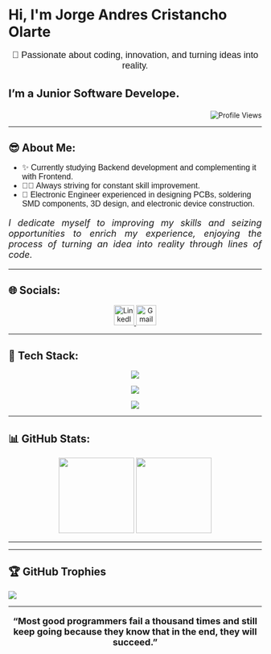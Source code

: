 <h1 align="left"><b>Hi, I'm Jorge Andres Cristancho Olarte</b></h1>

<p align="center" style="font-size: 18px; font-family: 'Arial', sans-serif;">🚀 Passionate about coding, innovation, and turning ideas into reality.</p>

<h3 style="font-size: 22px; font-weight: bold; font color="#6a0dad">I’m a Junior Software Develope.</h3>


<p align="right">
    <img src="https://komarev.com/ghpvc/?username=jcristancho2&label=Profile%20views&color=2d0447&style=flat" alt="Profile Views" />
</p>

<hr>

## 😎 About Me:

<ul style="font-size: 16px; font-family: 'Arial', sans-serif;">
    <li>✨ Currently studying Backend development and complementing it with Frontend.</li>
    <li>🧑‍💻 Always striving for constant skill improvement.</li>
    <li>🤝 Electronic Engineer experienced in designing PCBs, soldering SMD components, 3D design, and electronic device construction.</li>
</ul>

<p style="font-size: 18px; font-style: italic; text-align: justify;">I dedicate myself to improving my skills and seizing opportunities to enrich my experience, enjoying the process of turning an idea into reality through lines of code.</p>

<hr>

## 🌐 Socials:

<p align="center">
  <a href="https://www.linkedin.com/in/jorge-andres-cristancho-olarte-478062283/" target="_blank">
    <img src="https://skillicons.dev/icons?i=linkedin" alt="LinkedIn" height="40" width="40"/>
  </a>
  <a href="mailto:jcristancho2@gmail.com" target="_blank">
    <img src="https://skillicons.dev/icons?i=gmail" alt="Gmail" height="40" width="40"/>
  </a>
</p>
<hr>

## 🚀 Tech Stack:

<div align="center">
    <p align="center">
          <a href="https://skillicons.dev">
            <img src="https://skillicons.dev/icons?i=arduino,obsidian,python" />
          </a>
    </p>
    <p align="center">
          <a href="https://skillicons.dev">
            <img src="https://skillicons.dev/icons?i=html,css,js,tailwind,bootstrap" />
          </a>
    </p>
    <p align="center">
          <a href="https://skillicons.dev">
            <img src="https://skillicons.dev/icons?i=vscode,github,git" />
          </a>
    </p>
</div>

<hr>

## 📊 GitHub Stats:


<div align="center">

  <img height="150" style="max-width: 100%;" src="https://github-readme-stats.vercel.app/api/top-langs/?username=jcristancho2&layout=compact&theme=midnight-purple&hide_border=true"/>

      
  <img height="150" style="max-width: 100%;" src="https://github-readme-stats.vercel.app/api?username=jcristancho2&show_icons=true&include_all_commits=true&count_private=true&theme=midnight-purple&rank_icon=github&hide_border=true"/>

</div>

<hr>

<hr>

## 🏆 GitHub Trophies


<div class="trophy-container">
    <img src="https://github-profile-trophy.vercel.app/?username=jcristancho2&theme=onedark&no-frame=false&no-bg=false&margin-w=4"/>
</div>

<hr>

<p style="font-size: 18px; font-weight: bold; text-align: center;">“Most good programmers fail a thousand times and still keep going because they know that in the end, they will succeed.”</p>
